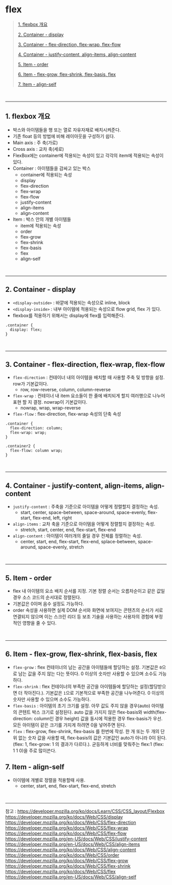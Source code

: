 # flex

> [1. flexbox 개요](#1-flexbox-개요)
>
> [2. Container - display](#2-container---display)
>
> [3. Container - flex-direction, flex-wrap, flex-flow](#3-container---flex-direction-flex-wrap-flex-flow)
>
> [4. Container - justify-content, align-items, align-content](#4-container---justify-content-align-items-align-content)
>
> [5. Item - order](#5-item---order)
>
> [6. Item - flex-grow, flex-shrink, flex-basis, flex](#6-item---flex-grow-flex-shrink-flex-basis-flex)
>
> [7. Item - align-self](#7-item---align-self)

<br><hr>

## 1. flexbox 개요

- 박스와 아이템들을 행 또는 열로 자유자재로 배치시켜준다.
- 기존 float 등의 방법에 비해 레이아웃을 구성하기 쉽다.
- Main axis : 주 축(가로)
- Cross axis : 교차 축(세로)
- FlexBox에는 container에 적용되는 속성이 있고 각각의 item에 적용되는 속성이 있다.
- Container : 아이템들을 감싸고 있는 박스
  - container에 적용되는 속성
  - display
  - flex-direction
  - flex-wrap
  - flex-flow
  - justify-content
  - align-items
  - align-content
- Item : 박스 안의 개별 아이템들
  - item에 적용되는 속성
  - order
  - flex-grow
  - flex-shrink
  - flex-basis
  - flex
  - align-self

<br><hr>

## 2. Container - display

- `<display-outside>` : 바깥에 적용되는 속성으로 inline, block
- `<display-inside>` : 내부 아이템에 적용되는 속성으로 flow grid, flex 가 있다.
- flexbox를 적용하기 위해서는 display에 flex를 입력해준다.

```
.container {
  display: flex;
}
```

<br><hr>

## 3. Container - flex-direction, flex-wrap, flex-flow

- `flex-direction` : 컨테이너 내의 아이템을 배치할 때 사용할 주축 및 방향을 설정. row가 기본값이다.
  - row, row-reverse, column, column-reverse
- `flex-wrap` : 컨테이너 내 item 요소들이 한 줄에 배치되게 할지 여러행으로 나누어 표현 할 지 결정. nowrap이 기본값이다.
  - nowrap, wrap, wrap-reverse
- `flex-flow` : flex-direction, flex-wrap 속성의 단축 속성

```
.container {
  flex-direction: column;
  flex-wrap: wrap;
}

.container2 {
  flex-flow: column wrap;
}
```

<br><hr>

## 4. Container - justify-content, align-items, align-content

- `justify-content` : 주축을 기준으로 아이템을 어떻게 정렬할지 결정하는 속성.
  - start, center, space-between, space-around, space-evenly, flex-start, flex-end, left, right
- `align-items` : 교차 축을 기준으로 아이템을 어떻게 정렬할지 결정하는 속성.
  - stretch, start, center, end, flex-start, flex-end
- `align-content` : 아이템이 여러개의 줄일 경우 전체를 정렬하는 속성.
  - center, start, end, flex-start, flex-end, splace-between, space-around, space-evenly, stretch

<br><hr>

## 5. Item - order

- flex 내 아이템의 요소 배치 순서를 지정. 기본 정렬 순서는 오름차순이고 같은 값일 경우 소스 코드의 순서대로 정렬된다.
- 기본값은 0이며 음수 설정도 가능하다.
- order 속성을 사용하면 실제 DOM 순서와 화면에 보여지는 콘텐츠의 순서가 서로 연결되지 않으며 이는 스크린 리더 등 보조 기술을 사용하는 사용자의 경험에 부정적인 영향을 줄 수 있다.

<br><hr>

## 6. Item - flex-grow, flex-shrink, flex-basis, flex

- `flex-grow` : flex 컨테이너의 남는 공간을 아이템들에 할당하는 설정. 기본값은 `0`으로 남는 값을 주지 않는 다는 뜻이다. 0 이상의 숫자만 사용할 수 있으며 소수도 가능하다.
- `flex-shrink` : flex 컨테이너의 부족한 공간을 아이템들에 할당하는 설정(할당받으면 더 작아진다.). 기본값은 `1`으로 기본적으로 부족한 공간을 나누어준다. 0 이상의 숫자만 사용할 수 있으며 소수도 가능하다.
- `flex-basis` : 아이템의 초기 크기를 설정. 아무 값도 주지 않을 경우(auto) 아이템의 콘텐트 박스 크기로 설정된다. auto 값을 가지지 않은 flex-basis와 width(flex-direction: column인 경우 height) 값을 동시에 적용한 경우 flex-basis가 우선. 모든 아이템이 같은 크기를 가지게 하려면 0을 넣어주면 된다.
- `flex` : flex-grow, flex-shrink, flex-basis 를 한번에 작성. 한 개 또는 두 개의 단위 없는 숫자 값을 사용할 때, flex-basis의 값은 기본값인 auto가 아니라 0이 된다. (flex: 1, flex-grow: 1 의 결과가 다르다.). 균등하게 너비를 맞춰주는 flex:1 (flex: 1 1 0)을 주로 많이쓴다.

## 7. Item - align-self

- 아이템에 개별로 정렬을 적용할때 사용.
  - center, start, end, flex-start, flex-end, stretch

<br><hr>

참고 : https://developer.mozilla.org/ko/docs/Learn/CSS/CSS_layout/Flexbox
https://developer.mozilla.org/ko/docs/Web/CSS/display
https://developer.mozilla.org/ko/docs/Web/CSS/flex-direction
https://developer.mozilla.org/ko/docs/Web/CSS/flex-wrap
https://developer.mozilla.org/ko/docs/Web/CSS/flex-flow
https://developer.mozilla.org/en-US/docs/Web/CSS/justify-content
https://developer.mozilla.org/en-US/docs/Web/CSS/align-items
https://developer.mozilla.org/ko/docs/Web/CSS/align-content
https://developer.mozilla.org/ko/docs/Web/CSS/order
https://developer.mozilla.org/ko/docs/Web/CSS/flex-grow
https://developer.mozilla.org/ko/docs/Web/CSS/flex-shrink
https://developer.mozilla.org/ko/docs/Web/CSS/flex
https://developer.mozilla.org/en-US/docs/Web/CSS/align-self
